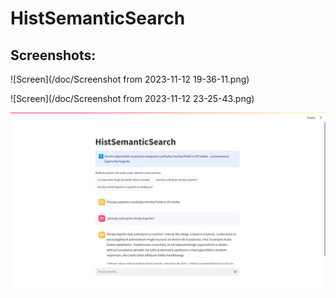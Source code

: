 # HistSemanticSearch


## Screenshots:

![Screen](/doc/Screenshot from 2023-11-12 19-36-11.png)

![Screen](/doc/Screenshot from 2023-11-12 23-25-43.png)

![Screen](/doc/web_ui2.png)
